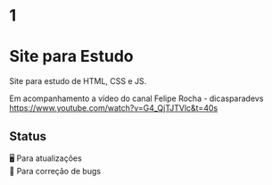 # 1

# Site para Estudo
Site para estudo de HTML, CSS e JS.

Em acompanhamento a vídeo do canal Felipe Rocha - dicasparadevs<br/>
https://www.youtube.com/watch?v=G4_QjTJTVlc&t=40s

## Status
:desktop_computer: Para atualizações<br/>
:floppy_disk: Para correção de bugs